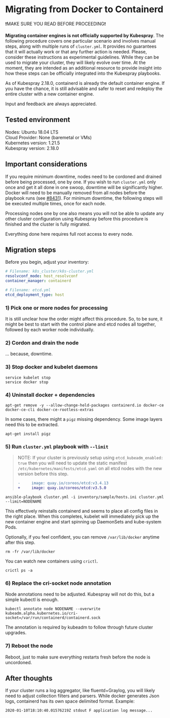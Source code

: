 # Migrating from Docker to Containerd

❗MAKE SURE YOU READ BEFORE PROCEEDING❗

**Migrating container engines is not officially supported by Kubespray**. The following procedure covers one particular scenario and involves manual steps, along with multiple runs of `cluster.yml`. It provides no guarantees that it will actually work or that any further action is needed.  Please, consider these instructions as experimental guidelines. While they can be used to migrate your cluster, they will likely evolve over time. At the moment, they are intended as an additional resource to provide insight into how these steps can be officially integrated into the Kubespray playbooks.

As of Kubespray 2.18.0, containerd is already the default container engine. If you have the chance, it is still advisable and safer to reset and redeploy the entire cluster with a new container engine.

Input and feedback are always appreciated.

## Tested environment

Nodes: Ubuntu 18.04 LTS\
Cloud Provider: None (baremetal or VMs)\
Kubernetes version: 1.21.5\
Kubespray version: 2.18.0

## Important considerations

If you require minimum downtime, nodes need to be cordoned and drained before being processed, one by one. If you wish to run `cluster.yml` only once and get it all done in one swoop, downtime will be significantly higher. Docker will need to be manually removed from all nodes before the playbook runs (see [#8431](https://github.com/kubernetes-sigs/kubespray/issues/8431)). For minimum downtime, the following steps will be executed multiple times, once for each node.

Processing nodes one by one also means you will not be able to update any other cluster configuration using Kubespray before this procedure is finished and the cluster is fully migrated.

Everything done here requires full root access to every node.

## Migration steps

Before you begin, adjust your inventory:

```yaml
# Filename: k8s_cluster/k8s-cluster.yml
resolvconf_mode: host_resolvconf
container_manager: containerd

# Filename: etcd.yml
etcd_deployment_type: host
```

### 1) Pick one or more nodes for processing

It is still unclear how the order might affect this procedure. So, to be sure, it might be best to start with the control plane and etcd nodes all together, followed by each worker node individually.

### 2) Cordon and drain the node

... because, downtime.

### 3) Stop docker and kubelet daemons

```commandline
service kubelet stop
service docker stop
```

### 4) Uninstall docker + dependencies

```commandline
apt-get remove -y --allow-change-held-packages containerd.io docker-ce docker-ce-cli docker-ce-rootless-extras
```

In some cases, there might a `pigz` missing dependency. Some image layers need this to be extracted.

```shell
apt-get install pigz
```

### 5) Run `cluster.yml` playbook with `--limit`

> NOTE: If your cluster is previously setup using `etcd_kubeadm_enabled: true` then you will need to update the static manifest `/etc/kubernetes/manifests/etcd.yaml` on all etcd nodes with the new version before this step.
>
> ```diff
> -     image: quay.io/coreos/etcd:v3.4.13
> +     image: quay.io/coreos/etcd:v3.5.0
> ```

```commandline
ansible-playbook cluster.yml -i inventory/sample/hosts.ini cluster.yml --limit=NODENAME
```

This effectively reinstalls containerd and seems to place all config files in the right place. When this completes, kubelet will immediately pick up the new container engine and start spinning up DaemonSets and kube-system Pods.

Optionally, if you feel confident, you can remove `/var/lib/docker` anytime after this step.

```commandline
rm -fr /var/lib/docker
```

You can watch new containers using `crictl`.

```commandline
crictl ps -a
```

### 6) Replace the cri-socket node annotation

Node annotations need to be adjusted. Kubespray will not do this, but a simple kubectl is enough.

```commandline
kubectl annotate node NODENAME --overwrite kubeadm.alpha.kubernetes.io/cri-socket=/var/run/containerd/containerd.sock
```

The annotation is required by kubeadm to follow through future cluster upgrades.

### 7) Reboot the node

Reboot, just to make sure everything restarts fresh before the node is uncordoned.

## After thoughts

If your cluster runs a log aggregator, like fluentd+Graylog, you will likely need to adjust collection filters and parsers. While docker generates Json logs, containerd has its own space delimited format. Example:

```text
2020-01-10T18:10:40.01576219Z stdout F application log message...
```
